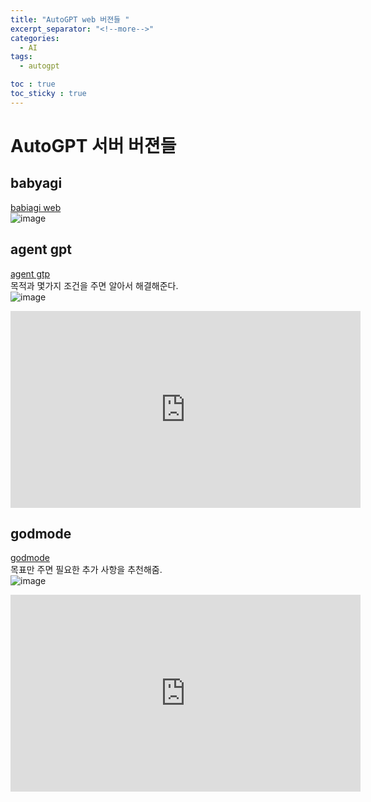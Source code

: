 ```yaml
---
title: "AutoGPT web 버젼들 "
excerpt_separator: "<!--more-->"
categories:
  - AI
tags:
  - autogpt

toc : true
toc_sticky : true
---
```


# AutoGPT 서버 버젼들

## babyagi
[babiagi web](https://babyagi-ui.vercel.app/ko)    
![image](https://github.com/younlea/younlea.github.io/assets/1435846/83678065-da7f-43fe-bcc0-4552b4455c95)


## agent gpt
[agent gtp](https://agentgpt.reworkd.ai/ko)   
목적과 몇가지 조건을 주면 알아서 해결해준다.    
![image](https://github.com/younlea/younlea.github.io/assets/1435846/b403117c-dcd3-4c4d-a1db-d4291e9a19b2)   
<iframe width="560" height="315" src="https://www.youtube.com/embed/YIvwK9ZH-Rw" frameborder="0" allowfullscreen></iframe>

## godmode
[godmode](https://godmode.space/)   
목표만 주면 필요한 추가 사항을 추천해줌.   
![image](https://github.com/younlea/younlea.github.io/assets/1435846/2f28df6d-0f1b-44a8-83b2-9ea9ebdccbb8)  
<iframe width="560" height="315" src="https://www.youtube.com/embed/G8OYqEgWs5g" frameborder="0" allowfullscreen></iframe>   

